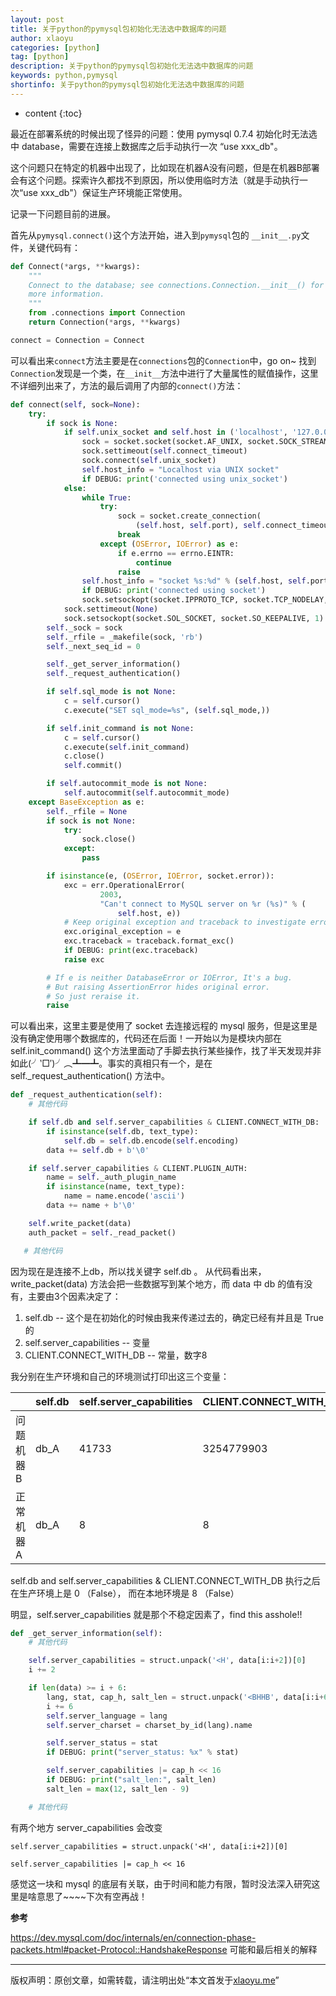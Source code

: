 ```yaml
---
layout: post
title: 关于python的pymysql包初始化无法选中数据库的问题
author: xlaoyu
categories: [python]
tag: [python]
description: 关于python的pymysql包初始化无法选中数据库的问题
keywords: python,pymysql
shortinfo: 关于python的pymysql包初始化无法选中数据库的问题
---
```


* content
{:toc}

最近在部署系统的时候出现了怪异的问题：使用 pymysql 0.7.4 初始化时无法选中 database，需要在连接上数据库之后手动执行一次 “use xxx_db"。

这个问题只在特定的机器中出现了，比如现在机器A没有问题，但是在机器B部署会有这个问题。探索许久都找不到原因，所以使用临时方法（就是手动执行一次“use xxx_db"）保证生产环境能正常使用。



记录一下问题目前的进展。

首先从`pymysql.connect()`这个方法开始，进入到`pymysql`包的 `__init__.py`文件，关键代码有：

``` python
def Connect(*args, **kwargs):
    """
    Connect to the database; see connections.Connection.__init__() for
    more information.
    """
    from .connections import Connection
    return Connection(*args, **kwargs)

connect = Connection = Connect
```

可以看出来`connect`方法主要是在`connections`包的`Connection`中，go on~  找到`Connection`发现是一个类，在`__init__`方法中进行了大量属性的赋值操作，这里不详细列出来了，方法的最后调用了内部的`connect()`方法：

``` python
def connect(self, sock=None):
    try:
        if sock is None:
            if self.unix_socket and self.host in ('localhost', '127.0.0.1'):
                sock = socket.socket(socket.AF_UNIX, socket.SOCK_STREAM)
                sock.settimeout(self.connect_timeout)
                sock.connect(self.unix_socket)
                self.host_info = "Localhost via UNIX socket"
                if DEBUG: print('connected using unix_socket')
            else:
                while True:
                    try:
                        sock = socket.create_connection(
                            (self.host, self.port), self.connect_timeout)
                        break
                    except (OSError, IOError) as e:
                        if e.errno == errno.EINTR:
                            continue
                        raise
                self.host_info = "socket %s:%d" % (self.host, self.port)
                if DEBUG: print('connected using socket')
                sock.setsockopt(socket.IPPROTO_TCP, socket.TCP_NODELAY, 1)
            sock.settimeout(None)
            sock.setsockopt(socket.SOL_SOCKET, socket.SO_KEEPALIVE, 1)
        self._sock = sock
        self._rfile = _makefile(sock, 'rb')
        self._next_seq_id = 0

        self._get_server_information()
        self._request_authentication()

        if self.sql_mode is not None:
            c = self.cursor()
            c.execute("SET sql_mode=%s", (self.sql_mode,))

        if self.init_command is not None:
            c = self.cursor()
            c.execute(self.init_command)
            c.close()
            self.commit()

        if self.autocommit_mode is not None:
            self.autocommit(self.autocommit_mode)
    except BaseException as e:
        self._rfile = None
        if sock is not None:
            try:
                sock.close()
            except:
                pass

        if isinstance(e, (OSError, IOError, socket.error)):
            exc = err.OperationalError(
                    2003,
                    "Can't connect to MySQL server on %r (%s)" % (
                        self.host, e))
            # Keep original exception and traceback to investigate error.
            exc.original_exception = e
            exc.traceback = traceback.format_exc()
            if DEBUG: print(exc.traceback)
            raise exc

        # If e is neither DatabaseError or IOError, It's a bug.
        # But raising AssertionError hides original error.
        # So just reraise it.
        raise
```

可以看出来，这里主要是使用了 socket 去连接远程的 mysql 服务，但是这里是没有确定使用哪个数据库的，代码还在后面！一开始以为是模块内部在
self.init_command() 这个方法里面动了手脚去执行某些操作，找了半天发现并非如此(╯‵□′)╯︵┻━┻。事实的真相只有一个，是在
self._request_authentication() 方法中。

``` python
def _request_authentication(self):
    # 其他代码

    if self.db and self.server_capabilities & CLIENT.CONNECT_WITH_DB:
        if isinstance(self.db, text_type):
            self.db = self.db.encode(self.encoding)
        data += self.db + b'\0'

    if self.server_capabilities & CLIENT.PLUGIN_AUTH:
        name = self._auth_plugin_name
        if isinstance(name, text_type):
            name = name.encode('ascii')
        data += name + b'\0'

    self.write_packet(data)
    auth_packet = self._read_packet()

   # 其他代码
```

因为现在是连接不上db，所以找关键字 self.db 。 从代码看出来，write_packet(data) 方法会把一些数据写到某个地方，而 data 中 db 的值有没有，主要由3个因素决定了：

1. self.db -- 这个是在初始化的时候由我来传递过去的，确定已经有并且是 True 的
2. self.server_capabilities -- 变量
3. CLIENT.CONNECT_WITH_DB -- 常量，数字8

我分别在生产环境和自己的环境测试打印出这三个变量：

|      | self.db | self.server_capabilities  | CLIENT.CONNECT_WITH_DB  |
|------|---|---|---|
| 问题机器B |  db_A |  41733      | 3254779903  |
| 正常机器A |  db_A  |  8 | 8  |

self.db and self.server_capabilities & CLIENT.CONNECT_WITH_DB 执行之后在生产环境上是 0 （False），  而在本地环境是 8 （False）

明显，self.server_capabilities 就是那个不稳定因素了，find this asshole!!

``` python
def _get_server_information(self):
    # 其他代码

    self.server_capabilities = struct.unpack('<H', data[i:i+2])[0]
    i += 2

    if len(data) >= i + 6:
        lang, stat, cap_h, salt_len = struct.unpack('<BHHB', data[i:i+6])
        i += 6
        self.server_language = lang
        self.server_charset = charset_by_id(lang).name

        self.server_status = stat
        if DEBUG: print("server_status: %x" % stat)

        self.server_capabilities |= cap_h << 16
        if DEBUG: print("salt_len:", salt_len)
        salt_len = max(12, salt_len - 9)

    # 其他代码
```

有两个地方 server_capabilities 会改变

`self.server_capabilities = struct.unpack('<H', data[i:i+2])[0]`

`self.server_capabilities |= cap_h << 16`

感觉这一块和 mysql 的底层有关联，由于时间和能力有限，暂时没法深入研究这里是啥意思了~~~~下次有空再战！



**参考**

<a href="https://dev.mysql.com/doc/internals/en/connection-phase-packets.html#packet-Protocol::HandshakeResponse">https://dev.mysql.com/doc/internals/en/connection-phase-packets.html#packet-Protocol::HandshakeResponse</a> 可能和最后相关的解释

-----------

版权声明：原创文章，如需转载，请注明出处“本文首发于[xlaoyu.me](https://www.xlaoyu.me)”